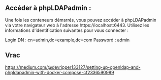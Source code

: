 ## Accéder à phpLDAPadmin : 
Une fois les conteneurs démarrés, vous pouvez accéder à phpLDAPadmin via votre navigateur web à l'adresse https://localhost:6443. Utilisez les informations d'identification suivantes pour vous connecter :

Login DN : cn=admin,dc=example,dc=com
Password : admin


## Vrac
https://medium.com/@devripper133127/setting-up-openldap-and-phpldapadmin-with-docker-compose-cf2336590989